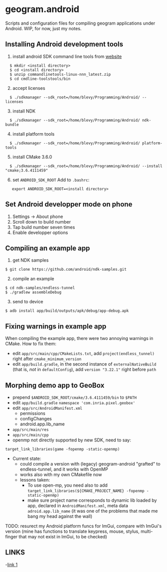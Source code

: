 # geogram.android
Scripts and configuration files for compiling geogram applications under Android.
WIP, for now, just my notes.

Installing Android development tools
------------------------------------
1) install android SDK command line tools from [website](https://developer.android.com/studio)
```
  $ mkdir <install directory>
  $ cd <install directory>
  $ unzip commandlinetools-linux-nnn_latest.zip
  $ cd cmdline-toolstools/bin
```   
2) accept licenses
```
  $ ./sdkmanager --sdk_root=/home/blevy/Programming/Android/ --licenses
```  
3) install NDK
```
  $ ./sdkmanager --sdk_root=/home/blevy/Programming/Android/ ndk-bundle
```   
4) install platform tools
```
  $ ./sdkmanager --sdk_root=/home/blevy/Programming/Android/ platform-tools
```  
5) install CMake 3.6.0
```
  $ ./sdkmanager --sdk_root=/home/blevy/Programming/Android/ --install "cmake;3.6.4111459"
```
6) set `ANDROID_SDK_ROOT`
Add to `.bashrc`:
```
   export ANDROID_SDK_ROOT=<install directory>
```   

Set Android developper mode on phone
------------------------------------
1) Settings -> About phone
2) Scroll down to build number
3) Tap build number seven times
4) Enable developper options

Compiling an example app
------------------------
1) get NDK samples
```
$ git clone https://github.com/android/ndk-samples.git
```
2) compile an example
```
$ cd ndk-samples/endless-tunnel
$ ./gradlew assembleDebug
```
3) send to device
```
$ adb install app/build/outputs/apk/debug/app-debug.apk
```

Fixing warnings in example app
------------------------------
When compiling the example app, there were two annoying warnings in CMake. How to fix them:
- edit `app/src/main/cpp/CMakeLists.txt`, add `project(endless_tunnel)` right after `cmake_minimum_version`
- edit `app/build.gradle`, in the second instance of `externalNativeBuild` (that is, *not* in `defaultConfig`),
  add `version "3.22.1"` right before `path`

Morphing demo app to GeoBox
---------------------------
- prepend `$ANDROID_SDK_ROOT/cmake/3.6.4111459/bin` to `$PATH`
- edit `app/build.gradle`
   `namespace 'com.inria.pixel.geobox'`
- edit `app/src/AndroidManifest.xml`
   - permissions
   - configChanges
   - android.app.lib_name
- `app/src/main/res`
- `app/src/main/cpp`
- openmp not directly supported by new SDK, need to say:
```
target_link_libraries(game -fopenmp -static-openmp)
```
- Current state:
   - could compile a version with (legacy) geogram-android "grafted" to endless-tunnel, and it works with OpenMP
   - works also with my own CMakefile now
   - lessons taken:
      - To use open-mp, you need also to add `target_link_libraries(${CMAKE_PROJECT_NAME} -fopenmp -static-openmp)`
      - make sure project name corresponds to dynamic lib loaded by app, declared in `AndroidManifest.xml`,
        meta data `adroid.app.lib_name` (it was one of the problems that made me bang my head against the
        wall)

TODO: resurect my Android platform funcs for ImGui, compare with ImGui's version
(mine has functions to translate keypress, mouse, stylus, multi-finger that may
 not exist in ImGui, to be checked)

LINKS
-----
-[link 1](https://gist.github.com/phlummox/24b488fa8656cf925014639bab9977e5)